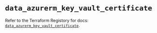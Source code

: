 # `data_azurerm_key_vault_certificate`

Refer to the Terraform Registory for docs: [`data_azurerm_key_vault_certificate`](https://registry.terraform.io/providers/hashicorp/azurerm/3.75.0/docs/data-sources/key_vault_certificate).
